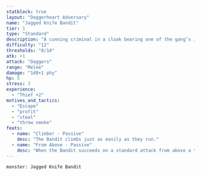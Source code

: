```yaml
---
statblock: true
layout: "Daggerheart Adversary"
name: "Jagged Knife Bandit"
tier: 1
type: "Standard"
description: "A cunning criminal in a cloak bearing one of the gang’s iconic knives."
difficulty: "12"
thresholds: "8/14"
atk: +1
attack: "Daggers"
range: "Melee"
damage: "1d8+1 phy"
hp: 5
stress: 3
experience:
  - "Thief +2"
motives_and_tactics:
  - "Escape"
  - "profit"
  - "steal"
  - "throw smoke"
feats:
  - name: "Climber - Passive"
    desc: "The Bandit climbs just as easily as they run."
  - name: "From Above - Passive"
    desc: "When the Bandit succeeds on a standard attack from above a target, they deal 1d10+1 physical damage instead of their standard damage."
---
```


```statblock
monster: Jagged Knife Bandit
```